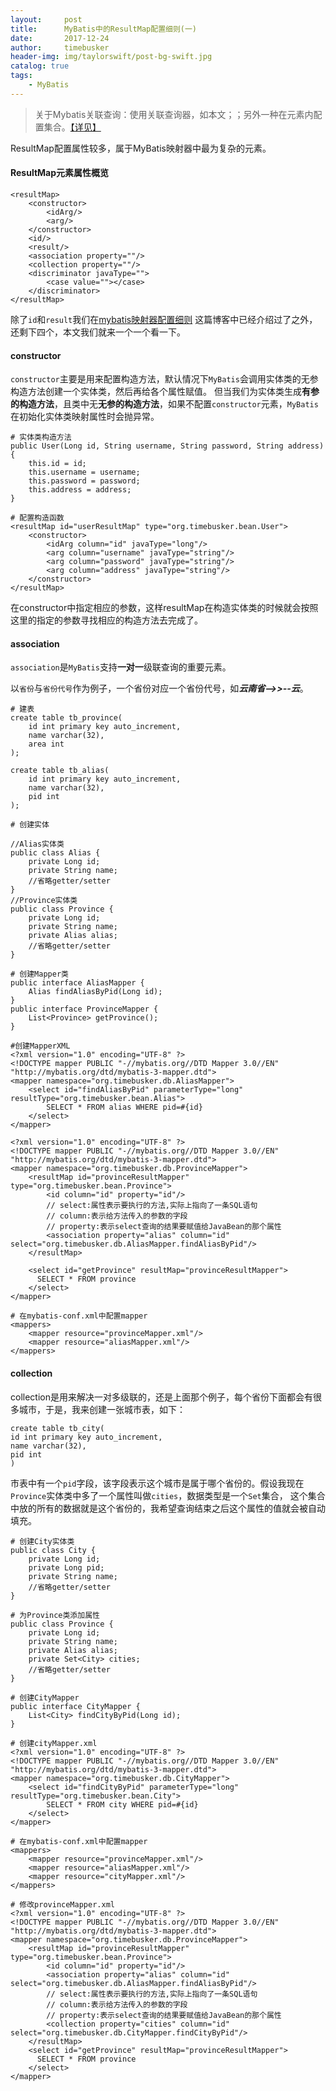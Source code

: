 ```yaml
---
layout:     post
title:      MyBatis中的ResultMap配置细则(一)
date:       2017-12-24
author:     timebusker
header-img: img/taylorswift/post-bg-swift.jpg
catalog: true
tags:
    - MyBatis
---  
```


> 关于Mybatis关联查询：使用关联查询器，如本文；；另外一种在元素内配置集合。[【详见】](https://github.com/timebusker/spring-boot-vue/tree/master/spring-boot-vue-web-server)

ResultMap配置属性较多，属于MyBatis映射器中最为复杂的元素。

#### ResultMap元素属性概览

```
<resultMap>
    <constructor>
        <idArg/>
        <arg/>
    </constructor>
    <id/>
    <result/>
    <association property=""/>
    <collection property=""/>
    <discriminator javaType="">
        <case value=""></case>
    </discriminator>
</resultMap>
```

除了`id`和`result`我们在[mybatis映射器配置细则](http://www.timebusker.top/2017/12/22/MyBatis%E7%B3%BB%E7%BB%9F%E6%80%BB%E7%BB%93-MyBatis%E6%98%A0%E5%B0%84%E5%99%A8%E9%85%8D%E7%BD%AE%E7%BB%86%E5%88%99/)
这篇博客中已经介绍过了之外，还剩下四个，本文我们就来一个一个看一下。

#### constructor

`constructor`主要是用来配置构造方法，默认情况下`MyBatis`会调用实体类的无参构造方法创建一个实体类，然后再给各个属性赋值。
但当我们为实体类生成**有参的构造方法**，且类中无**无参的构造方法**，如果不配置`constructor`元素，`MyBatis`在初始化实体类映射属性时会抛异常。

```
# 实体类构造方法
public User(Long id, String username, String password, String address) {
    this.id = id;
    this.username = username;
    this.password = password;
    this.address = address;
}

# 配置构造函数
<resultMap id="userResultMap" type="org.timebusker.bean.User">
    <constructor>
        <idArg column="id" javaType="long"/>
        <arg column="username" javaType="string"/>
        <arg column="password" javaType="string"/>
        <arg column="address" javaType="string"/>
    </constructor>
</resultMap>
```

在constructor中指定相应的参数，这样resultMap在构造实体类的时候就会按照这里的指定的参数寻找相应的构造方法去完成了。

#### association

`association`是`MyBatis`支持**一对一**级联查询的重要元素。

以`省份`与`省份代号`作为例子，一个省份对应一个省份代号，如***云南省-->>--云***。

```
# 建表
create table tb_province(
    id int primary key auto_increment,
	name varchar(32),
	area int
);

create table tb_alias(
    id int primary key auto_increment,
	name varchar(32),
	pid int
); 

# 创建实体

//Alias实体类
public class Alias {
    private Long id;
    private String name;
    //省略getter/setter
}
//Province实体类
public class Province {
    private Long id;
    private String name;
    private Alias alias;
    //省略getter/setter
}

# 创建Mapper类
public interface AliasMapper {
    Alias findAliasByPid(Long id);
}
public interface ProvinceMapper {
    List<Province> getProvince();
}

#创建MapperXML
<?xml version="1.0" encoding="UTF-8" ?>
<!DOCTYPE mapper PUBLIC "-//mybatis.org//DTD Mapper 3.0//EN" "http://mybatis.org/dtd/mybatis-3-mapper.dtd">
<mapper namespace="org.timebusker.db.AliasMapper">
    <select id="findAliasByPid" parameterType="long" resultType="org.timebusker.bean.Alias">
        SELECT * FROM alias WHERE pid=#{id}
    </select>
</mapper>

<?xml version="1.0" encoding="UTF-8" ?>
<!DOCTYPE mapper PUBLIC "-//mybatis.org//DTD Mapper 3.0//EN" "http://mybatis.org/dtd/mybatis-3-mapper.dtd">
<mapper namespace="org.timebusker.db.ProvinceMapper">
    <resultMap id="provinceResultMapper" type="org.timebusker.bean.Province">
        <id column="id" property="id"/>
		// select:属性表示要执行的方法,实际上指向了一条SQL语句
		// column:表示给方法传入的参数的字段
		// property:表示select查询的结果要赋值给JavaBean的那个属性
        <association property="alias" column="id" select="org.timebusker.db.AliasMapper.findAliasByPid"/>
    </resultMap>
	
    <select id="getProvince" resultMap="provinceResultMapper">
      SELECT * FROM province
    </select>
</mapper>

# 在mybatis-conf.xml中配置mapper
<mappers>
    <mapper resource="provinceMapper.xml"/>
    <mapper resource="aliasMapper.xml"/>
</mappers>
```

#### collection

collection是用来解决一对多级联的，还是上面那个例子，每个省份下面都会有很多城市，于是，我来创建一张城市表，如下： 

```
create table tb_city(
id int primary key auto_increment,
name varchar(32),
pid int
)
```

市表中有一个`pid`字段，该字段表示这个城市是属于哪个省份的。假设我现在`Province`实体类中多了一个属性叫做`cities`，数据类型是一个`Set`集合，
这个集合中放的所有的数据就是这个省份的，我希望查询结束之后这个属性的值就会被自动填充。

```
# 创建City实体类
public class City {
    private Long id;
    private Long pid;
    private String name;
    //省略getter/setter
}

# 为Province类添加属性
public class Province {
    private Long id;
    private String name;
    private Alias alias;
    private Set<City> cities;
    //省略getter/setter
}

# 创建CityMapper
public interface CityMapper {
    List<City> findCityByPid(Long id);
}

# 创建cityMapper.xml
<?xml version="1.0" encoding="UTF-8" ?>
<!DOCTYPE mapper PUBLIC "-//mybatis.org//DTD Mapper 3.0//EN" "http://mybatis.org/dtd/mybatis-3-mapper.dtd">
<mapper namespace="org.timebusker.db.CityMapper">
    <select id="findCityByPid" parameterType="long" resultType="org.timebusker.bean.City">
        SELECT * FROM city WHERE pid=#{id}
    </select>
</mapper>

# 在mybatis-conf.xml中配置mapper
<mappers>
    <mapper resource="provinceMapper.xml"/>
    <mapper resource="aliasMapper.xml"/>
    <mapper resource="cityMapper.xml"/>
</mappers>

# 修改provinceMapper.xml
<?xml version="1.0" encoding="UTF-8" ?>
<!DOCTYPE mapper PUBLIC "-//mybatis.org//DTD Mapper 3.0//EN" "http://mybatis.org/dtd/mybatis-3-mapper.dtd">
<mapper namespace="org.timebusker.db.ProvinceMapper">
    <resultMap id="provinceResultMapper" type="org.timebusker.bean.Province">
        <id column="id" property="id"/>
        <association property="alias" column="id" select="org.timebusker.db.AliasMapper.findAliasByPid"/>
        // select:属性表示要执行的方法,实际上指向了一条SQL语句
		// column:表示给方法传入的参数的字段
		// property:表示select查询的结果要赋值给JavaBean的那个属性
        <collection property="cities" column="id" select="org.timebusker.db.CityMapper.findCityByPid"/>
    </resultMap>
    <select id="getProvince" resultMap="provinceResultMapper">
      SELECT * FROM province
    </select>
</mapper>
```

